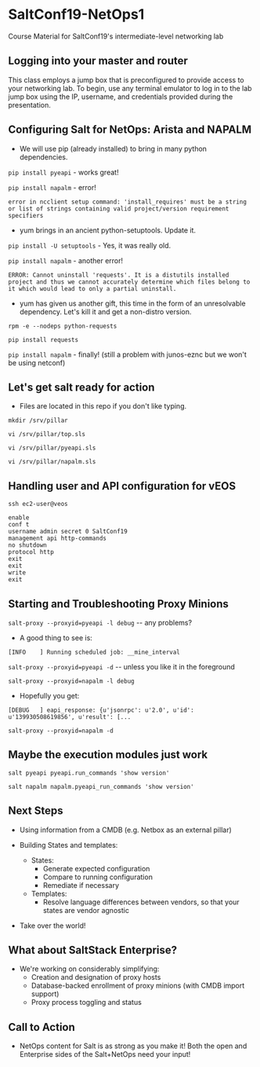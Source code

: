 # SaltConf19-NetOps1

Course Material for SaltConf19's intermediate-level networking lab

## Logging into your master and router

This class employs a jump box that is preconfigured to provide access to your networking lab.  To begin, use any terminal emulator to log in to the lab jump box using the IP, username, and credentials provided during the presentation.

## Configuring Salt for NetOps: Arista and NAPALM

- We will use pip (already installed) to bring in many python dependencies.

`pip install pyeapi` - works great!

`pip install napalm` - error!

```
error in ncclient setup command: 'install_requires' must be a string or list of strings containing valid project/version requirement specifiers
```
    
- yum brings in an ancient python-setuptools.  Update it.

`pip install -U setuptools` - Yes, it was really old.

`pip install napalm` - another error!

```
ERROR: Cannot uninstall 'requests'. It is a distutils installed project and thus we cannot accurately determine which files belong to it which would lead to only a partial uninstall.
```

- yum has given us another gift, this time in the form of an unresolvable dependency.  Let's kill it and get a non-distro version.

`rpm -e --nodeps python-requests`

`pip install requests`

`pip install napalm` - finally! (still a problem with junos-eznc but we won't be using netconf)

## Let's get salt ready for action

- Files are located in this repo if you don't like typing.

`mkdir /srv/pillar`

`vi /srv/pillar/top.sls`

`vi /srv/pillar/pyeapi.sls`

`vi /srv/pillar/napalm.sls`

## Handling user and API configuration for vEOS

`ssh ec2-user@veos`

```
enable
conf t
username admin secret 0 SaltConf19
management api http-commands
no shutdown
protocol http
exit
exit
write
exit
```

## Starting and Troubleshooting Proxy Minions

`salt-proxy --proxyid=pyeapi -l debug` -- any problems?

- A good thing to see is:
```
[INFO    ] Running scheduled job: __mine_interval
```

`salt-proxy --proxyid=pyeapi -d` -- unless you like it in the foreground

`salt-proxy --proxyid=napalm -l debug`

- Hopefully you get:
```
[DEBUG   ] eapi_response: {u'jsonrpc': u'2.0', u'id': u'139930508619856', u'result': [...
```

`salt-proxy --proxyid=napalm -d`

## Maybe the execution modules just work

`salt pyeapi pyeapi.run_commands 'show version'`

`salt napalm napalm.pyeapi_run_commands 'show version'`

## Next Steps

- Using information from a CMDB (e.g. Netbox as an external pillar)

- Building States and templates:
  - States:
    - Generate expected configuration
    - Compare to running configuration
    - Remediate if necessary
  - Templates:
    - Resolve language differences between vendors, so that your states are vendor agnostic

- Take over the world!

## What about SaltStack Enterprise?

- We're working on considerably simplifying:
  - Creation and designation of proxy hosts
  - Database-backed enrollment of proxy minions (with CMDB import support)
  - Proxy process toggling and status

## Call to Action

- NetOps content for Salt is as strong as you make it!  Both the open and Enterprise sides of the Salt+NetOps need your input!
